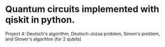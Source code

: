 # Quantum circuits implemented with qiskit in python. 



Project 4:
Deutsch's algorithm,  Deutsch-Jozsa problem, Simon's problem, and  Grover's algorithm (for 2 qubits)
